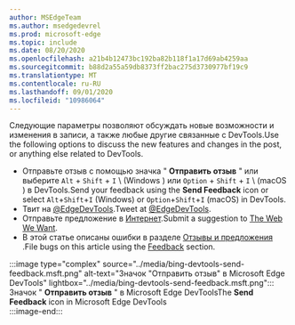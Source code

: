 ```yaml
---
author: MSEdgeTeam
ms.author: msedgedevrel
ms.prod: microsoft-edge
ms.topic: include
ms.date: 08/20/2020
ms.openlocfilehash: a21b4b12473bc192ba82b118f1a17d69ab4259aa
ms.sourcegitcommit: b88d2a55a59db8373ff2bac275d3730977bf19c9
ms.translationtype: MT
ms.contentlocale: ru-RU
ms.lasthandoff: 09/01/2020
ms.locfileid: "10986064"
---
```

<span data-ttu-id="c9382-101">Следующие параметры позволяют обсуждать новые возможности и изменения в записи, а также любые другие связанные с DevTools.</span><span class="sxs-lookup"><span data-stu-id="c9382-101">Use the following options to discuss the new features and changes in the post, or anything else related to DevTools.</span></span>  

*   <span data-ttu-id="c9382-102">Отправьте отзыв с помощью значка " **Отправить отзыв** " или выберите `Alt` + `Shift` + `I` \ (Windows \) или `Option` + `Shift` + `I` \ (macOS \) в DevTools.</span><span class="sxs-lookup"><span data-stu-id="c9382-102">Send your feedback using the **Send Feedback** icon or select `Alt`+`Shift`+`I` \(Windows\) or `Option`+`Shift`+`I` \(macOS\) in DevTools.</span></span>  
*   <span data-ttu-id="c9382-103">Твит на [@EdgeDevTools][PostTweetEdgeDevTools].</span><span class="sxs-lookup"><span data-stu-id="c9382-103">Tweet at [@EdgeDevTools][PostTweetEdgeDevTools].</span></span>  
*   <span data-ttu-id="c9382-104">Отправьте предложение в [Интернет][TheWebWeWant].</span><span class="sxs-lookup"><span data-stu-id="c9382-104">Submit a suggestion to [The Web We Want][TheWebWeWant].</span></span>  
*   <span data-ttu-id="c9382-105">В этой статье описаны ошибки в разделе [Отзывы и предложения](#feedback) .</span><span class="sxs-lookup"><span data-stu-id="c9382-105">File bugs on this article using the [Feedback](#feedback) section.</span></span>  

:::image type="complex" source="../media/bing-devtools-send-feedback.msft.png" alt-text="Значок "Отправить отзыв" в Microsoft Edge DevTools" lightbox="../media/bing-devtools-send-feedback.msft.png":::
   <span data-ttu-id="c9382-107">Значок " **Отправить отзыв** " в Microsoft Edge DevTools</span><span class="sxs-lookup"><span data-stu-id="c9382-107">The **Send Feedback** icon in Microsoft Edge DevTools</span></span>  
:::image-end:::  

<!-- links -->  

[PostTweetEdgeDevTools]: https://twitter.com/intent/tweet?text=@EdgeDevTools "@EdgeDevTools | Публикация твита"  

[EdgeDevToolsTwitterAccount]: https://twitter.com/EdgeDevTools "@EdgeDevTools учетной записи Twitter"  

[GitHubMicrosoftDocsEdgeDeveloperNewIssue]: https://github.com/MicrosoftDocs/edge-developer/issues/new?title=[DevTools%20Docs%20Feedback] "Новая ошибка — MicrosoftDocs/Edge-разработчик-GitHub"  

[TheWebWeWant]: https://webwewant.fyi "Требуемый веб-сайт"  
